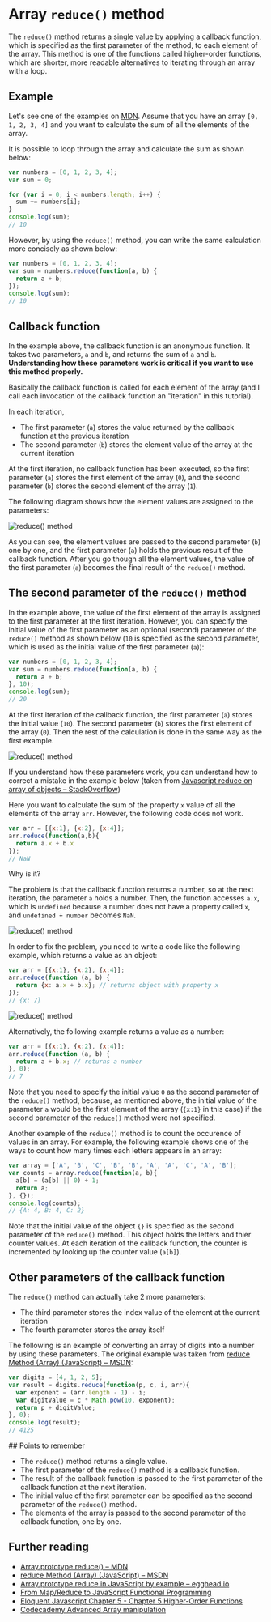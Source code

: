 # Array `reduce()` method

The `reduce()` method returns a single value by applying a callback function, which is specified as the first parameter of the method, to each element of the array. This method is one of the functions called higher-order functions, which are shorter, more readable alternatives to iterating through an array with a loop.

## Example

Let's see one of the examples on [MDN](https://developer.mozilla.org/en-US/docs/Web/JavaScript/Reference/Global_Objects/Array/Reduce). Assume that you have an array `[0, 1, 2, 3, 4]` and you want to calculate the sum of all the elements of the array.

It is possible to loop through the array and calculate the sum as shown below:

```javascript
var numbers = [0, 1, 2, 3, 4];
var sum = 0;

for (var i = 0; i < numbers.length; i++) {
  sum += numbers[i];
}
console.log(sum);
// 10
```

However, by using the `reduce()` method, you can write the same calculation more concisely as shown below:

```javascript
var numbers = [0, 1, 2, 3, 4];
var sum = numbers.reduce(function(a, b) {
  return a + b;
});
console.log(sum);
// 10
```

## Callback function

In the example above, the callback function is an anonymous function. It takes two parameters, `a` and `b`, and returns the sum of `a` and `b`. **Understanding how these parameters work is critical if you want to use this method properly.**

Basically the callback function is called for each element of the array (and I call each invocation of the callback function an "iteration" in this tutorial).

In each iteration,

- The first parameter (`a`) stores the value returned by the callback function at the previous iteration
- The second parameter (`b`) stores the element value of the array at the current iteration

At the first iteration, no callback function has been executed, so the first parameter (`a`) stores the first element of the array (`0`), and the second parameter (`b`) stores the second element of the array (`1`).

The following diagram shows how the element values are assigned to the parameters:

![reduce() method](images/array.reduce1.gif)

As you can see, the element values are passed to the second parameter (`b`) one by one, and the first parameter (`a`) holds the previous result of the callback function. After you go though all the element values, the value of the first parameter (`a`) becomes the final result of the `reduce()` method.

## The second parameter of the `reduce()` method

In the example above, the value of the first element of the array is assigned to the first parameter at the first iteration. However, you can specify the initial value of the first parameter as an optional (second) parameter of the `reduce()` method as shown below (`10` is specified as the second parameter, which is used as the initial value of the first parameter (`a`)):

```javascript
var numbers = [0, 1, 2, 3, 4];
var sum = numbers.reduce(function(a, b) {
  return a + b;
}, 10);
console.log(sum);
// 20
```

At the first iteration of the callback function, the first parameter (`a`) stores the initial value (`10`). The second parameter (`b`) stores the first element of the array (`0`). Then the rest of the calculation is done in the same way as the first example.

![reduce() method](images/array.reduce2.gif)

If you understand how these parameters work, you can understand how to correct a mistake in the example below (taken from [Javascript reduce on array of objects – StackOverflow](http://stackoverflow.com/questions/5732043/javascript-reduce-on-array-of-objects))

Here you want to calculate the sum of the property `x` value of all the elements of the array `arr`. However, the following code does not work.

```javascript
var arr = [{x:1}, {x:2}, {x:4}];
arr.reduce(function(a,b){
  return a.x + b.x
});
// NaN
```

Why is it?

The problem is that the callback function returns a number, so at the next iteration, the parameter `a` holds a number. Then, the function accesses `a.x`, which is `undefined` because a number does not have a property called `x`, and `undefined + number` becomes `NaN`.

![reduce() method](images/array.reduce4.gif)

In order to fix the problem, you need to write a code like the following example, which returns a value as an object:

```javascript
var arr = [{x:1}, {x:2}, {x:4}];
arr.reduce(function (a, b) {
  return {x: a.x + b.x}; // returns object with property x
});
// {x: 7}
```

![reduce() method](images/array.reduce3.gif)

Alternatively, the following example returns a value as a number:

```javascript
var arr = [{x:1}, {x:2}, {x:4}];
arr.reduce(function (a, b) {
  return a + b.x; // returns a number
}, 0);
// 7
```

Note that you need to specify the initial value `0` as the second parameter of the `reduce()` method, because, as mentioned above, the initial value of the parameter `a` would be the first element of the array (`{x:1}` in this case) if the second parameter of the `reduce()` method were not specified.

Another example of the `reduce()` method is to count the occurence of values in an array. For example, the following example shows one of the ways to count how many times each letters appears in an array:

```javascript
var array = ['A', 'B', 'C', 'B', 'B', 'A', 'A', 'C', 'A', 'B'];
var counts = array.reduce(function(a, b){
  a[b] = (a[b] || 0) + 1;
  return a;
}, {});
console.log(counts);
// {A: 4, B: 4, C: 2}
```

Note that the initial value of the object `{}` is specified as the second parameter of the `reduce()` method. This object holds the letters and thier counter values. At each iteration of the callback function, the counter is incremented by looking up the counter value (`a[b]`).

## Other parameters of the callback function

The `reduce()` method can actually take 2 more parameters:

- The third parameter stores the index value of the element at the current iteration
- The fourth parameter stores the array itself

The following is an example of converting an array of digits into a number by using these parameters. The original example was taken from [reduce Method (Array) (JavaScript) – MSDN](https://msdn.microsoft.com/en-us/library/ff679975.aspx):

```javascript
var digits = [4, 1, 2, 5];
var result = digits.reduce(function(p, c, i, arr){
  var exponent = (arr.length - 1) - i;
  var digitValue = c * Math.pow(10, exponent);
  return p + digitValue;
}, 0);
console.log(result);
// 4125
```

## Points to remember

- The `reduce()` method returns a single value.
- The first parameter of the `reduce()` method is a callback function.
- The result of the callback function is passed to the first parameter of the callback function at the next iteration.
- The initial value of the first parameter can be specified as the second parameter of the `reduce()` method.
- The elements of the array is passed to the second parameter of the callback function, one by one.

## Further reading

- [Array.prototype.reduce() – MDN](https://developer.mozilla.org/en-US/docs/Web/JavaScript/Reference/Global_Objects/Array/Reduce)
- [reduce Method (Array) (JavaScript) – MSDN](https://msdn.microsoft.com/en-us/library/ff679975.aspx)
- [Array.prototype.reduce in JavaScript by example – egghead.io](https://egghead.io/lessons/javascript-array-prototype-reduce-in-javascript-by-example)
- [From Map/Reduce to JavaScript Functional Programming](https://hacks.mozilla.org/2015/01/from-mapreduce-to-javascript-functional-programming/)
- [Eloquent Javascript Chapter 5 - Chapter 5 Higher-Order Functions](http://eloquentjavascript.net/05_higher_order.html)
- [Codecademy Advanced Array manipulation](https://www.codecademy.com/courses/javascript-advanced-en-eQcHT/0/1)








